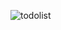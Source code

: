 ![todolist](https://github.com/Muratmms/Todo-List/assets/88024817/1646bb5c-ee04-41f8-b2fc-4c882a0585a5)
